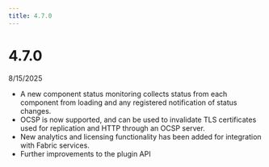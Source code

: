 ```yaml
---
title: 4.7.0
---
```


# 4.7.0

8/15/2025

- A new component status monitoring collects status from each component from loading and any registered notification of status changes.
- OCSP is now supported, and can be used to invalidate TLS certificates used for replication and HTTP through an OCSP server.
- New analytics and licensing functionality has been added for integration with Fabric services.
- Further improvements to the plugin API